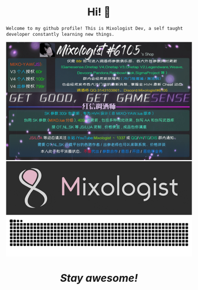 <h1 align="center"> Hi! 👋</h1>
<p align="center">
  
    Welcome to my github profile! This is Mixologist Dev, a self taught developer constantly learning new things.
<img src="https://github.com/Mixologist6105/Mixologist6105/blob/main/srcs/MIXO'S%20shop.png">
<img src="https://github.com/Mixologist6105/Mixologist6105/blob/main/srcs/Mixologist_prim.gif">
<img src="https://raw.githubusercontent.com/Mixologist6105/Mixologist6105/b4015f0f2c5a41d7224d14dba2649f815ce4ef36/srcs/grid-snake.svg">
</p>

<h1 align="center"><i>Stay awesome!</i></h1>
